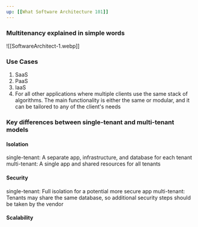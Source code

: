 ```yaml
---
up: [[What Software Architecture 101]]
---
```

### Multitenancy explained in simple words

![[SoftwareArchitect-1.webp]]

### Use Cases
1. SaaS
2. PaaS
3. IaaS
4. For all other applications where multiple clients use the same stack of algorithms. The main functionality is either the same or modular, and it can be tailored to any of the client's needs
### Key differences between single-tenant and multi-tenant models

#### Isolation
single-tenant: A separate app, infrastructure, and database for each tenant
multi-tenant: A single app and shared resources for all tenants
#### Security
single-tenant: Full isolation for a potential more secure app
multi-tenant: Tenants may share the same database, so additional security steps should be taken by the vendor
#### Scalability
